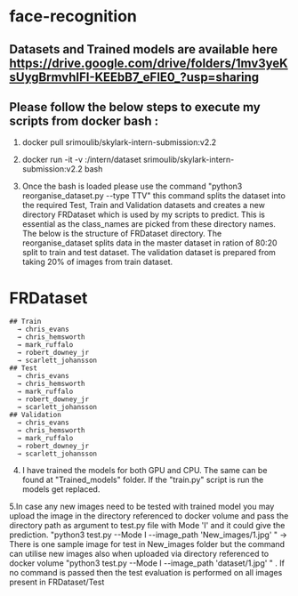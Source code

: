 # face-recognition

## Datasets and Trained models are available here https://drive.google.com/drive/folders/1mv3yeKsUygBrmvhIFI-KEEbB7_eFIE0_?usp=sharing
## Please follow the below steps to execute my scripts from docker bash :

1. docker pull srimoulib/skylark-intern-submission:v2.2

2. docker run -it -v <Dataset Path from your computer>:/intern/dataset srimoulib/skylark-intern-submission:v2.2 bash  

3. Once the bash is loaded please use the command "python3 reorganise_dataset.py --type TTV" this command splits the dataset into the required Test, Train and Validation datasets and creates a new directory FRDataset which is used by my scripts to predict. This is essential as the class_names are picked from these directory names. 
   The below is the structure of FRDataset directory. The reorganise_dataset splits data in the master dataset in ration of 80:20 split to train and test dataset. The validation dataset is prepared from taking 20% of images from train dataset.

# FRDataset

    ## Train
      → chris_evans
      → chris_hemsworth
      → mark_ruffalo
      → robert_downey_jr
      → scarlett_johansson
    ## Test
      → chris_evans
      → chris_hemsworth
      → mark_ruffalo
      → robert_downey_jr
      → scarlett_johansson
    ## Validation
      → chris_evans
      → chris_hemsworth
      → mark_ruffalo
      → robert_downey_jr
      → scarlett_johansson
  

4. I have trained the models for both GPU and CPU. The same can be found at "Trained_models" folder. If the "train.py" script is run the models get replaced.

5.In case any new images need to be tested with trained model you may upload the image in the directory referenced to docker volume and pass the directory path as argument to test.py file with Mode 'I' and it could give the prediction. 
"python3 test.py --Mode I --image_path 'New_images/1.jpg' " -> There is one sample image for test in New_images folder but the command can utilise new images also when uploaded via directory referenced to docker volume
"python3 test.py --Mode I --image_path 'dataset/1.jpg' " . If no command is passed then the test evaluation is performed on all images present in FRDataset/Test
